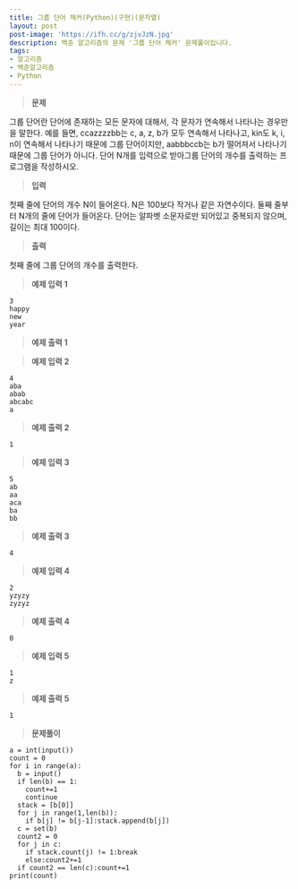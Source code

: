 ```yaml
---
title: 그룹 단어 체커(Python)(구현)(문자열)
layout: post
post-image: 'https://ifh.cc/g/zjvJzN.jpg'
description: 백준 알고리즘의 문제 '그룹 단어 체커' 문제풀이입니다.
tags:
- 알고리즘
- 백준알고리즘
- Python
---
```



>**문제**

그룹 단어란 단어에 존재하는 모든 문자에 대해서, 각 문자가 연속해서 나타나는 경우만을 말한다. 예를 들면, ccazzzzbb는 c, a, z, b가 모두 연속해서 나타나고, kin도 k, i, n이 연속해서 나타나기 때문에 그룹 단어이지만, aabbbccb는 b가 떨어져서 나타나기 때문에 그룹 단어가 아니다.
단어 N개를 입력으로 받아그룹 단어의 개수를 출력하는 프로그램을 작성하시오.

>**입력**

첫째 줄에 단어의 개수 N이 들어온다. N은 100보다 작거나 같은 자연수이다. 둘째 줄부터 N개의 줄에 단어가 들어온다. 단어는 알파벳 소문자로만 되어있고 중복되지 않으며, 길이는 최대 100이다.

>**출력**

첫째 줄에 그룹 단어의 개수를 출력한다.

>**예제 입력 1**

	3
	happy
	new
	year

>**예제 출력 1**


>**예제 입력 2**

	4
	aba
	abab
	abcabc
	a

>**예제 출력 2**

	1

>**예제 입력 3**

	5
	ab
	aa
	aca
	ba
	bb

>**예제 출력 3**

	4

>**예제 입력 4**

	2
	yzyzy
	zyzyz

>**예제 출력 4**

	0

>**예제 입력 5**

	1
	z

>**예제 출력 5**

	1

>**문제풀이**

	a = int(input())
	count = 0
	for i in range(a):
	  b = input()
	  if len(b) == 1:
	    count+=1
	    continue
	  stack = [b[0]]
	  for j in range(1,len(b)):
	    if b[j] != b[j-1]:stack.append(b[j])
	  c = set(b)
	  count2 = 0
	  for j in c:
	    if stack.count(j) != 1:break
	    else:count2+=1
	  if count2 == len(c):count+=1
	print(count)
